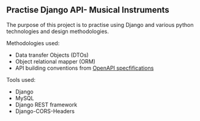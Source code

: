 ## Practise Django API- Musical Instruments

The purpose of this project is to practise using Django and various python technologies and design methodologies.

Methodologies used:
  - Data transfer Objects (DTOs)
  - Object relational mapper (ORM)
  - API building conventions from  [OpenAPI specfifications](https://swagger.io/specification/)


Tools used:
  - Django
  - MySQL
  - Django REST framework
  - Django-CORS-Headers
